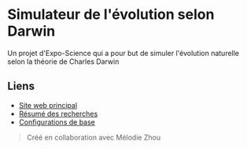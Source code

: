 # Simulateur de l'évolution selon Darwin

Un projet d'Expo-Science qui a pour but de simuler l'évolution naturelle selon la théorie de Charles Darwin

## Liens

- [Site web principal](https://smartineau.me/simulateur-evolution-darwin)
- [Résumé des recherches](https://docs.google.com/document/d/1-0XiVGQqNu3fPAFKN3vtxdBR2Abm4OA3ouX9kTg74Gk)
- [Configurations de base](https://github.com/Samuel-Martineau/Simulateur-Evolution-Darwin/tree/master/public/assets/baseConfigs)

> Créé en collaboration avec Mélodie Zhou
